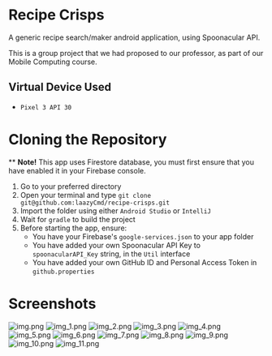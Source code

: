 # Recipe Crisps
A generic recipe search/maker android application, using Spoonacular API. 

This is a group project that we had proposed to our professor, as part of our Mobile Computing course. 

## Virtual Device Used
- `Pixel 3 API 30`

# Cloning the Repository
** **Note!** This app uses Firestore database, you must first ensure that you have enabled it in your Firebase console.

1. Go to your preferred directory
2. Open your terminal and type `git clone git@github.com:laazyCmd/recipe-crisps.git`
3. Import the folder using either `Android Studio` or `IntelliJ`
4. Wait for `gradle` to build the project
5. Before starting the app, ensure:
   - You have your Firebase's `google-services.json` to your app folder
   - You have added your own Spoonacular API Key to `spoonacularAPI_Key` string, in the `Util` interface
   - You have added your own GitHub ID and Personal Access Token in `github.properties`

# Screenshots
![img.png](screenshots/img.png)
![img_1.png](screenshots/img_1.png)
![img_2.png](screenshots/img_2.png)
![img_3.png](screenshots/img_3.png)
![img_4.png](screenshots/img_4.png)
![img_5.png](screenshots/img_5.png)
![img_6.png](screenshots/img_6.png)
![img_7.png](screenshots/img_7.png)
![img_8.png](screenshots/img_8.png)
![img_9.png](screenshots/img_9.png)
![img_10.png](screenshots/img_10.png)
![img_11.png](screenshots/img_11.png)
